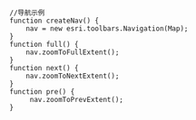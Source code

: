     //导航示例
    function createNav() { 
        nav = new esri.toolbars.Navigation(Map);
    }
    function full() {
        nav.zoomToFullExtent();
    }
    function next() {
        nav.zoomToNextExtent(); 
    }
    function pre() {
         nav.zoomToPrevExtent(); 
    }   